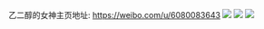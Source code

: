 乙二醇的女神主页地址: https://weibo.com/u/6080083643 
![](https://wx4.sinaimg.cn/mw2000/006Dtpvdgy1h8c3ri72kwj30n01dsafe.jpg) 
![](https://wx4.sinaimg.cn/mw2000/006Dtpvdgy1h7npfycyp5j30wr0s5n1p.jpg) 
![](https://wx4.sinaimg.cn/mw2000/006Dtpvdgy1h7n31x8s3yj30u01hcwpj.jpg) 
